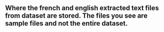 ## Where the french and english extracted text files from dataset are stored. The files you see are sample files and not the entire dataset.
